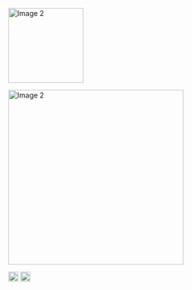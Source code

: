 <p float="left">
  <img src="https://github-readme-stats.vercel.app/api?username=alice3e&show_icons=true&theme=default" alt="Image 2" height="150px">
  
</p>

<p float="center">
  <img src="https://github-readme-stats.vercel.app/api/wakatime?username=alice3e&layout=compact" alt="Image 2" height="350px">
</p>

<p float="left">
    <img src="https://komarev.com/ghpvc/?username=alice3e&color=red" alt="watching_count" height="20px"/>
    <img alt="followers" title="Follow me on Github" src="https://img.shields.io/github/followers/alice3e?color=236ad3&style=for-the-badge&logo=github&label=Follow" height="20px"/>
</p>
